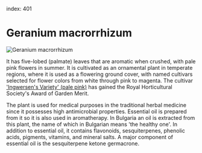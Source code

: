 index: 401

# Geranium macrorrhizum

![Geranium macrorrhizum](images/geranium-macrorrhizum.jpg)


It has five-lobed (palmate) leaves that are aromatic when crushed,
with pale pink flowers in summer. It is cultivated as an ornamental
plant in temperate regions, where it is used as a flowering ground cover,
with named cultivars selected for flower colors from white through pink to magenta.
The cultivar ['Ingwersen's Variety' (pale pink)][1] has gained the Royal Horticultural
Society's Award of Garden Merit.

The plant is used for medical purposes in the traditional herbal medicine since it possesses
high antimicrobial properties. Essential oil is prepared from it so it is also used in aromatherapy.
In Bulgaria an oil is extracted from this plant, the name of which in Bulgarian means 'the healthy one'.
In addition to essential oil, it contains flavonoids, sesquiterpenes, phenolic acids, pigments, vitamins,
and mineral salts. A major component of essential oil is the sesquiterpene ketone germacrone.

[1]: https://www.rhs.org.uk/plants/details?plantid=862